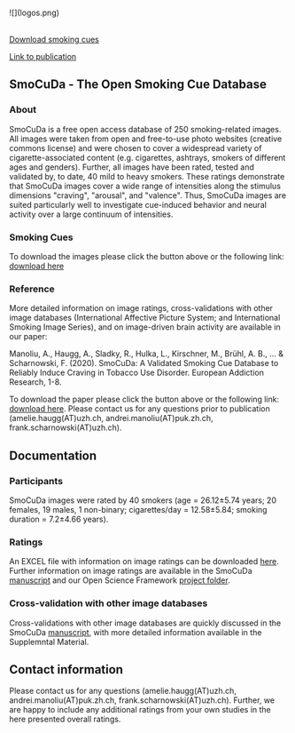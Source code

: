 <br>
![](logos.png)
<br>
<br>
<html>
<head>
<meta name="viewport" content="width=device-width, initial-scale=1">
<!-- Add icon library -->
<link rel="stylesheet" href="https://cdnjs.cloudflare.com/ajax/libs/font-awesome/4.7.0/css/font-awesome.min.css">
<style>
    
.btn {
    background-color: #339966;
    border: none;
    color: white;
    padding: 12px 30px;
    cursor: pointer;
    font-size: 20px;
}

/* Darker background on mouse-over */
.btn:hover {
    background-color: #1d583b
;
}
</style>
</head>
<body>

<a href="https://osf.io/6gwy5/files/" download= "SmoCuDa" class="btn">Download smoking cues</a>

<a href="https://www.karger.com/Article/FullText/509758" download= "SmoCuDa" class="btn">Link to publication</a>

</body>
</html>

## SmoCuDa - The Open Smoking Cue Database

### About

SmoCuDa is a free open access database of 250 smoking-related images. All images were taken from open and free-to-use photo websites (creative commons license) and were chosen to cover a widespread variety of cigarette-associated content (e.g. cigarettes, ashtrays, smokers of different ages and genders). Further, all images have been rated, tested and validated by, to date, 40 mild to heavy smokers. These ratings demonstrate that SmoCuDa images cover a wide range of intensities along the stimulus dimensions "craving", "arousal", and "valence". Thus, SmoCuDa images are suited particularly well to investigate cue-induced behavior and neural activity over a large continuum of intensities.

### Smoking Cues

To download the images please click the button above or the following link:
<a href="https://osf.io/6gwy5/files/">download here</a>


### Reference

More detailed information on image ratings, cross-validations with other image databases (International Affective Picture System; and International Smoking Image Series), and on image-driven brain activity are available in our paper:

Manoliu, A., Haugg, A., Sladky, R., Hulka, L., Kirschner, M., Brühl, A. B., ... & Scharnowski, F. (2020). SmoCuDa: A Validated Smoking Cue Database to Reliably Induce Craving in Tobacco Use Disorder. European Addiction Research, 1-8.

To download the paper please click the button above or the following link:
<a href="https://www.karger.com/Article/FullText/509758">download here</a>.
Please contact us for any questions prior to publication (amelie.haugg(AT)uzh.ch, andrei.manoliu(AT)puk.zh.ch, frank.scharnowski(AT)uzh.ch).

## Documentation

### Participants

SmoCuDa images were rated by 40 smokers (age = 26.12±5.74 years; 20 females, 19 males, 1 non-binary; cigarettes/day = 12.58±5.84; smoking duration = 7.2±4.66 years).

### Ratings

An EXCEL file with information on image ratings can be downloaded <a href="https://osf.io/78ya4/">here</a>. Further information on image ratings are available in the SmoCuDa <a href="https://www.karger.com/Article/FullText/509758">manuscript</a> and our Open Science Framework <a href="https://osf.io/6gwy5/">project folder</a>. 

### Cross-validation with other image databases

Cross-validations with other image databases are quickly discussed in the SmoCuDa <a href="https://www.karger.com/Article/FullText/509758">manuscript</a>, with more detailed information available in the Supplemntal Material.

## Contact information

Please contact us for any questions (amelie.haugg(AT)uzh.ch, andrei.manoliu(AT)puk.zh.ch, frank.scharnowski(AT)uzh.ch). Further, we are happy to include any additional ratings from your own studies in the here presented overall ratings.
